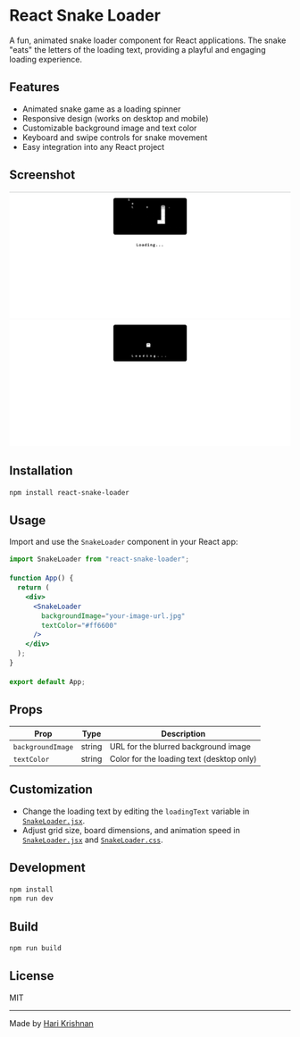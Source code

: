 # React Snake Loader

A fun, animated snake loader component for React applications. The snake "eats" the letters of the loading text, providing a playful and engaging loading experience.

## Features

- Animated snake game as a loading spinner
- Responsive design (works on desktop and mobile)
- Customizable background image and text color
- Keyboard and swipe controls for snake movement
- Easy integration into any React project

## Screenshot

![Before Hover](./src/assets/s1.png)
![After Hover](./src/assets/s2.png)

## Installation

```sh
npm install react-snake-loader
```

## Usage

Import and use the `SnakeLoader` component in your React app:

```jsx
import SnakeLoader from "react-snake-loader";

function App() {
  return (
    <div>
      <SnakeLoader
        backgroundImage="your-image-url.jpg"
        textColor="#ff6600"
      />
    </div>
  );
}

export default App;
```

## Props

| Prop            | Type     | Description                                 |
|-----------------|----------|---------------------------------------------|
| `backgroundImage` | string   | URL for the blurred background image        |
| `textColor`       | string   | Color for the loading text (desktop only)   |

## Customization

- Change the loading text by editing the `loadingText` variable in [`SnakeLoader.jsx`](src/SnakeLoader.jsx).
- Adjust grid size, board dimensions, and animation speed in [`SnakeLoader.jsx`](src/SnakeLoader.jsx) and [`SnakeLoader.css`](src/SnakeLoader.css).

## Development

```sh
npm install
npm run dev
```

## Build

```sh
npm run build
```

## License

MIT

---

Made by [Hari Krishnan](https://github.com/Krish-H)